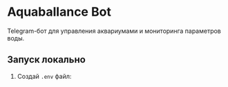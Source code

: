 # Aquaballance Bot

Telegram-бот для управления аквариумами и мониторинга параметров воды.

## Запуск локально
1. Создай `.env` файл:
